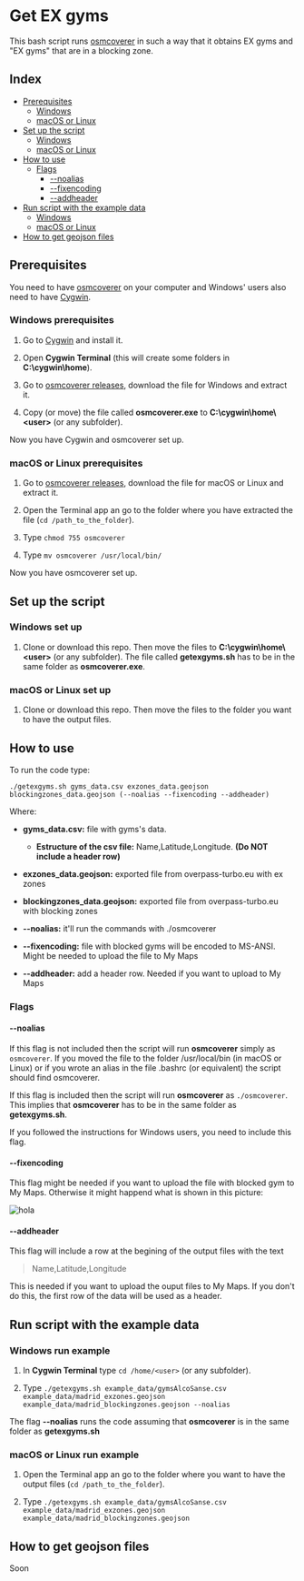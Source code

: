 # **Get EX gyms**
This bash script runs [osmcoverer](https://github.com/MzHub/osmcoverer) in such a way that it obtains EX gyms and "EX gyms" that are in a blocking zone.

## **Index**
* [Prerequisites](#prerequisites)
    * [Windows](#windows-prerequisites)
    * [macOS or Linux](#macos-or-linux-prerequisites)
* [Set up the script](#set-up-the-script)
    * [Windows](#windows-set-up)
    * [macOS or Linux](#macos-or-linux-set-up)
* [How to use](#how-to-use)
    * [Flags](#flags)
        * [--noalias](#--noalias)
        * [--fixencoding](#--fixencoding)
        * [--addheader](#--addheader)
* [Run script with the example data](#run-script-with-the-example-data)
    * [Windows](#windows-run-example)
    * [macOS or Linux](#macos-or-linux-set-up)
* [How to get geojson files](#how-to-get-geojson-files)

## **Prerequisites**
You need to have [osmcoverer](https://github.com/MzHub/osmcoverer) on your computer and Windows' users also need to have [Cygwin](https://cygwin.com).

### **Windows prerequisites**
1. Go to [Cygwin](https://cygwin.com) and install it.

2. Open **Cygwin Terminal** (this will create some folders in **C:\\cygwin\\home**).

3. Go to [osmcoverer releases](https://github.com/MzHub/osmcoverer/releases), download the file for Windows and extract it.

4. Copy (or move) the file called **osmcoverer.exe** to **C:\\cygwin\\home\\\<user>** (or any subfolder).

Now you have Cygwin and osmcoverer set up.

### **macOS or Linux prerequisites**
1. Go to [osmcoverer releases](https://github.com/MzHub/osmcoverer/releases), download the file for macOS or Linux and extract it.

2. Open the Terminal app an go to the folder where you have extracted the file (```cd /path_to_the_folder```).

3. Type ```chmod 755 osmcoverer```

4. Type ```mv osmcoverer /usr/local/bin/```

Now you have osmcoverer set up.

## **Set up the script**

### **Windows set up**
1. Clone or download this repo. Then move the files to **C:\\cygwin\\home\\\<user>** (or any subfolder). The file called **<span>getexgyms.sh</span>** has to be in the same folder as **osmcoverer.exe**.

### **macOS or Linux set up**
1. Clone or download this repo. Then move the files to the folder you want to have the output files.

## **How to use**
To run the code type:

```./getexgyms.sh gyms_data.csv exzones_data.geojson blockingzones_data.geojson (--noalias --fixencoding --addheader)```

Where:
* **gyms_data.csv:** file with gyms's data.
    * **Estructure of the csv file:** Name,Latitude,Longitude. **(Do NOT include a header row)**

* **exzones_data.geojson:** exported file from overpass-turbo.eu with ex zones

* **blockingzones_data.geojson:** exported file from overpass-turbo.eu with blocking zones

* **--noalias:** it'll run the commands with ./osmcoverer

* **--fixencoding:** file with blocked gyms will be encoded to MS-ANSI. Might be needed to upload the file to My Maps

* **--addheader:** add a header row. Needed if you want to upload to My Maps

### **Flags**
#### **--noalias**
If this flag is not included then the script will run **osmcoverer** simply as ```osmcoverer```. If you moved the file to the folder /usr/local/bin (in macOS or Linux) or if you wrote an alias in the file .bashrc (or equivalent) the script should find osmcoverer.

If this flag is included then the script will run **osmcoverer** as ```./osmcoverer```. This implies that **osmcoverer** has to be in the same folder as **<span>getexgyms.sh</span>**.

If you followed the instructions for Windows users, you need to include this flag.

#### **--fixencoding**
This flag might be needed if you want to upload the file with blocked gym to My Maps. Otherwise it might happend what is shown in this picture:

![hola](assets/example_of_wrong_encoding.png)

#### **--addheader**
This flag will include a row at the begining of the output files with the text
> Name,Latitude,Longitude

This is needed if you want to upload the ouput files to My Maps. If you don't do this, the first row of the data will be used as a header.

## **Run script with the example data**
### **Windows run example**
1. In **Cygwin Terminal** type ```cd /home/<user>``` (or any subfolder).

2. Type ```./getexgyms.sh example_data/gymsAlcoSanse.csv example_data/madrid_exzones.geojson example_data/madrid_blockingzones.geojson --noalias```

The flag **--noalias** runs the code assuming that **osmcoverer** is in the same folder as **<span>getexgyms.sh</span>**
### **macOS or Linux run example**

1. Open the Terminal app an go to the folder where you want to have the output files (```cd /path_to_the_folder```).

2. Type ```./getexgyms.sh example_data/gymsAlcoSanse.csv example_data/madrid_exzones.geojson example_data/madrid_blockingzones.geojson```

## **How to get geojson files**

Soon